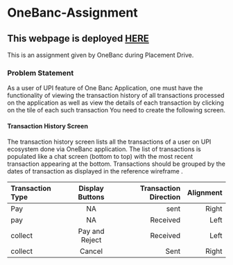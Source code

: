 # OneBanc-Assignment

## This webpage is deployed [HERE](https://priceless-tesla-ac16bb.netlify.app/)

This is an assignment given by OneBanc during Placement Drive.

### Problem Statement
As a user of UPI feature of One Banc Application, one must have the functionality of viewing the transaction history of all transactions processed on the application as well as view the details of each transaction by clicking on the tile of each such transaction
You need to create the following screen.
#### Transaction History Screen 
 The transaction history screen lists all the transactions of a user on UPI ecosystem done via OneBanc application. The list of transactions is populated like a chat screen (bottom to top) with the most recent transaction appearing at the bottom. Transactions should be grouped by the dates of transaction as displayed in the reference wireframe .
 
 
| Transaction Type  | Display Buttons  | Transaction Direction | Alignment |
| :------------ |:---------------:| --------:| -----------:|
| Pay      | NA | sent | Right |
| pay      | NA       |   Received | Left |
| collect | Pay and Reject       |    Received | Left |
| collect | Cancel       |    Sent	 | Right |


